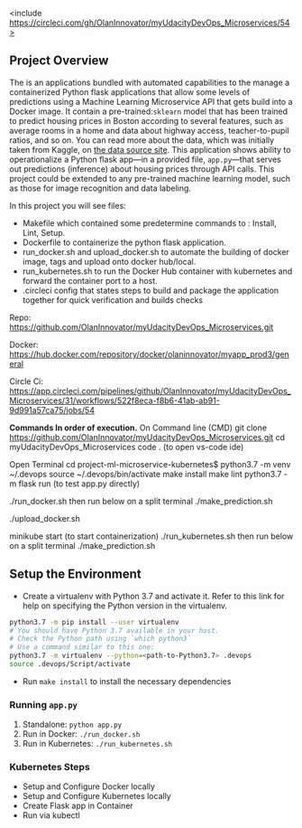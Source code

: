 <include https://circleci.com/gh/OlanInnovator/myUdacityDevOps_Microservices/54>

## Project Overview

The is an applications bundled with automated capabilities to the manage a containerized Python flask applications that allow some levels of predictions using a Machine Learning Microservice API that gets build into a Docker image. It contain a pre-trained:`sklearn` model that has been trained to predict housing prices in Boston according to several features, such as average rooms in a home and data about highway access, teacher-to-pupil ratios, and so on. You can read more about the data, which was initially taken from Kaggle, on [the data source site](https://www.kaggle.com/c/boston-housing). This application shows ability to operationalize a Python flask app—in a provided file, `app.py`—that serves out predictions (inference) about housing prices through API calls. This project could be extended to any pre-trained machine learning model, such as those for image recognition and data labeling.

In this project you will see files:
* Makefile which contained some predetermine commands to : Install, Lint, Setup.
* Dockerfile to containerize the python flask application.
* run_docker.sh and upload_docker.sh to automate the building of docker image, tags and upload onto docker hub/local.
* run_kubernetes.sh to run the Docker Hub container with kubernetes and forward the container port to a host.
* .circleci config that states steps to build and package the application together for quick verification and builds checks


Repo: https://github.com/OlanInnovator/myUdacityDevOps_Microservices.git

Docker: https://hub.docker.com/repository/docker/olaninnovator/myapp_prod3/general

Circle Ci: https://app.circleci.com/pipelines/github/OlanInnovator/myUdacityDevOps_Microservices/31/workflows/522f8eca-f8b6-41ab-ab91-9d991a57ca75/jobs/54

**Commands In order of execution.**
On Command line (CMD)
git clone https://github.com/OlanInnovator/myUdacityDevOps_Microservices.git
cd myUdacityDevOps_Microservices
code . (to open vs-code ide)

Open Terminal
cd project-ml-microservice-kubernetes$
python3.7 -m venv ~/.devops
source ~/.devops/bin/activate
make install
make lint
python3.7 -m flask run   (to test app.py directly)

./run_docker.sh
then run below on a split terminal 
./make_prediction.sh

./upload_docker.sh

minikube start (to start containerization)
./run_kubernetes.sh
then run below on a split terminal 
./make_prediction.sh


## Setup the Environment

* Create a virtualenv with Python 3.7 and activate it. Refer to this link for help on specifying the Python version in the virtualenv. 
```bash
python3.7 -m pip install --user virtualenv
# You should have Python 3.7 available in your host. 
# Check the Python path using `which python3`
# Use a command similar to this one:
python3.7 -m virtualenv --python=<path-to-Python3.7> .devops
source .devops/Script/activate
```
* Run `make install` to install the necessary dependencies

### Running `app.py`

1. Standalone:  `python app.py`
2. Run in Docker:  `./run_docker.sh`
3. Run in Kubernetes:  `./run_kubernetes.sh`

### Kubernetes Steps

* Setup and Configure Docker locally
* Setup and Configure Kubernetes locally
* Create Flask app in Container
* Run via kubectl
